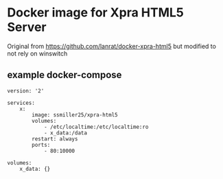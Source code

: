 # Docker image for Xpra HTML5 Server

Original from https://github.com/lanrat/docker-xpra-html5 but modified to
not rely on winswitch

## example docker-compose

```
version: '2'

services:
    x:
        image: ssmiller25/xpra-html5
        volumes:
            - /etc/localtime:/etc/localtime:ro
            - x_data:/data
        restart: always
        ports:
            - 80:10000

volumes:
    x_data: {}

```
